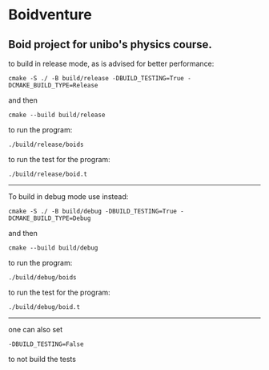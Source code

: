 # Boidventure

Boid project for unibo's physics course. 
-----
to build in release mode, as is advised for better performance:

```
cmake -S ./ -B build/release -DBUILD_TESTING=True -DCMAKE_BUILD_TYPE=Release
```
and then 

```
cmake --build build/release
```
to run the program:
```
./build/release/boids
```
to run the test for the program:
```
./build/release/boid.t
```
-----
To build in debug mode use instead:
```
cmake -S ./ -B build/debug -DBUILD_TESTING=True -DCMAKE_BUILD_TYPE=Debug
```

and then 

```
cmake --build build/debug
```
to run the program:
```
./build/debug/boids
```
to run the test for the program:
```
./build/debug/boid.t
```
-----
one can also set 
```
-DBUILD_TESTING=False
```
to not build the tests
